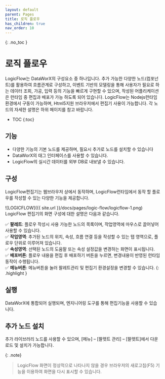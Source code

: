 ```yaml
---
layout: default
parent: Pages
title: 로직 플로우
has_children: true
nav_order: 10
---
```


{: .no_toc }
# 로직 플로우

LogicFlow는 DataWorX의 구성요소 중 하나입니다.
추가 가능한 다양한 노드(컴포넌트)를 활용하여 흐름관계로 구성하고, 이벤트 기반의 모델링을 통해 사용자가 필요로 하는 데이터 조회, 가공, 입력 등의 기능을 빠르게 구현할 수 있으며, 작성된 어플리케이션은 런타임 중 편집과 배포가 가능 하도록 되어 있습니다.
LogicFlow는 Nodejs런타임 환경에서 구동이 가능하며, Html5지원 브라우저에서 편집기 사용이 가능합니다.
각 노드의 자세한 설명은 하위 페이지를 참고 바랍니다.

- TOC
{:toc}

## 기능
- 다양한 기능의 기본 노드를 제공하며, 필요시 추가로 노드를 설치할 수 있습니다
- DataWorX의 태그 인터페이스를 사용할 수 있습니다.
- LogicFlow의 실시간 데이터를 외부 DB로 내보낼 수 있습니다.

## 구성  
LogicFlow편집기는 웹브라우저 상에서 동작하며, LogicFlow런타임에서 동작 할 플로우를 작성할 수 있는 다양한 기능을 제공합니다.

![LOGICFLOW]({{ site.url }}/docs/pages/logic-flow/logicflow-1.png)
LogicFlow 편집기의 화면 구성에 대한 설명은 다음과 같습니다.  

✅ **팔레트**: 플로우 작성시 사용 가능한 노드의 목록이며, 작업영역에 마우스로 끌어넣어 사용할 수 있습니다.  
✅ **작업영역**: 추가된 노드의 위치, 속성, 흐름 연결 등을 작성할 수 있는 탭 영역으로, 플로우 단위로 이루어져 있습니다.  
✅ **속성영역**: 선택된 노드의 도움말 또는 속성 설정값을 변경하는 화면이 표시됩니다.  
✅ **배포버튼**: 플로우 내용을 편집 후 배포하기 버튼을 누르면, 변경내용이 반영된 런타임 동작이 수행됩니다.  
✅ **메뉴버튼**: 메뉴버튼을 눌러 팔레트관리 및 편집기 환경설정을 변경할 수 있습니다. 
{: .highlight }
## 실행   
DataWorX에 통합되어 실행되며, 엔지니어링 도구를 통해 편집기능을 사용할 수 있습니다.
<!-- 🛠️ 다국어 지원 (개발예정)
브라우저의 언어 환경에 따라 자동으로 언어 적용이 되며, 사용자의 필요에 따라 
[상단메뉴] - [콤보박스]에서 수동으로 언어 변경이 가능합니다. 
Korean Ver  
![LOGICFLOWKOR]()
English Ver  
![LOGICFLOWENG]() -->


## 추가 노드 설치
추가 라이브러리 노드를 사용할 수 있으며, [메뉴] – [팔렛트 관리] – [팔렛트]에서 다운로드 및 설치가 가능합니다.

{: .note}

> LogicFlow 화면이 정상적으로 나타나지 않을 경우 브라우저의 새로고침(F5) 기능을 이용하여 화면을 다시 표시할 수 있습니다.  

<!-- TODO: NEED TO CHECK! -->
<!-- > LogicFlow 연동 설정 방법은 4.1.4의 (3)번 “LogicFlow 설정”을 참고해주시기 바랍니다. -->
